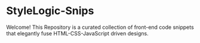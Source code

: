 # StyleLogic-Snips
Welcome! This Repository is a curated collection of front-end code snippets that elegantly fuse HTML-CSS-JavaScript driven designs.
